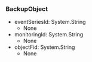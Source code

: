 ### BackupObject
- eventSeriesId: System.String
  - None
- monitoringId: System.String
  - None
- objectFid: System.String
  - None
